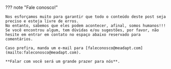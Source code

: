 ??? note "Fale conosco!"

    Nos esforçamos muito para garantir que todo o conteúdo deste post seja preciso e esteja livre de erros.
    No entanto, sabemos que eles podem acontecer, afinal, somos humanos!!!
    Se você encontrou algum, tem dúvidas e/ou sugestões, por favor, não hesite em entrar em contato no espaço abaixo reservado para comentários.

    Caso prefira, manda um e-mail para [faleconosco@meadapt.com](mailto:faleconosco@meadapt.com).

    **Falar com você será um grande prazer para nós**.
